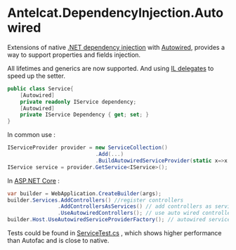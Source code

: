 # Antelcat.DependencyInjection.Autowired

Extensions of native [.NET dependency injection](https://github.com/dotnet/docs/blob/main/docs/core/extensions/dependency-injection.md) with [Autowired](./extern/Antelcat.Shared/Antelcat.Shared/Antelcat.Shared.DependencyInjection.Autowired/Attributes/AutowiredAttribute.cs), provides a way to support properties and fields injection.

All lifetimes and generics are now supported. And using [IL delegates](./extern/Antelcat.Shared/Antelcat.Shared/Antelcat.Shared.IL/) to speed up the setter.

``` c#
public class Service{
    [Autowired]
    private readonly IService dependency;
    [Autowired]
    private IService Dependency { get; set; }
} 
```

In common use :

``` c#
IServiceProvider provider = new ServiceCollection()
                            .Add(...)
                            .BuildAutowiredServiceProvider(static x=>x.BuildServiceProvider());
IService service = provider.GetService<IService>();
```

In [ASP.NET Core](https://github.com/dotnet/aspnetcore) :

```c#
var builder = WebApplication.CreateBuilder(args);
builder.Services.AddControllers() //register controllers
                .AddControllersAsServices() // add controllers as services
                .UseAutowiredControllers(); // use auto wired controllers
builder.Host.UseAutowiredServiceProviderFactory(); // autowired services
```

Tests could be found in [ServiceTest.cs](./Antelcat.DependencyInjection.Autowired/Antelcat.DependencyInjection.Autowired.Test/ServiceTest.cs) , which shows higher performance than Autofac and is close to native.

